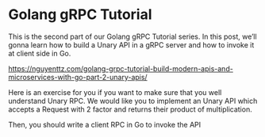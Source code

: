 # Golang gRPC Tutorial

This is the second part of our Golang gRPC Tutorial series. In this post, we’ll gonna learn how to build a Unary API in a gRPC server 
and how to invoke it at client side in Go.

https://nguyenttz.com/golang-grpc-tutorial-build-modern-apis-and-microservices-with-go-part-2-unary-apis/

Here is an exercise for you if you want to make 
sure that you well understand Unary RPC. We would like you to 
implement an Unary API which accepts a Request with 2 factor and returns 
their product of multiplication.

Then, you should write a client RPC in Go to invoke the API
